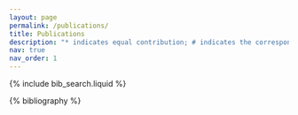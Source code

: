 ```yaml
---
layout: page
permalink: /publications/
title: Publications
description: "* indicates equal contribution; # indicates the corresponding author. Only selected representative publications are listed here. For the full list, please visit my Google Scholar_(https://scholar.google.com/citations?user=oq5omiMAAAAJ&hl=en) page."
nav: true
nav_order: 1
---
```


<!-- _pages/publications.md -->

<!-- Bibsearch Feature -->

{% include bib_search.liquid %}

<div class="publications">

{% bibliography %}

</div>
